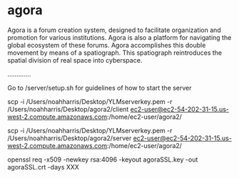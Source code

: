 agora
=====

Agora is a forum creation system, designed to facilitate organization and promotion for various institutions. Agora is also a platform for navigating the global ecosystem of these forums. Agora accomplishes this double movement by means of a spatiograph. This spatiograph reintroduces the spatial division of real space into cyberspace.


.............


Go to /server/setup.sh for guidelines of how to start the server



scp -i /Users/noahharris/Desktop/YLMserverkey.pem -r /Users/noahharris/Desktop/agora2/client ec2-user@ec2-54-202-31-15.us-west-2.compute.amazonaws.com:/home/ec2-user/agora2/

scp -i /Users/noahharris/Desktop/YLMserverkey.pem -r /Users/noahharris/Desktop/agora2/server ec2-user@ec2-54-202-31-15.us-west-2.compute.amazonaws.com:/home/ec2-user/agora2/

openssl req -x509 -newkey rsa:4096 -keyout agoraSSL.key -out agoraSSL.crt -days XXX